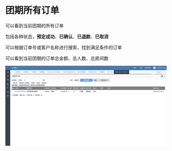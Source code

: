 # 团期所有订单

可以看到当前团期的所有订单

包括各种状态，**预定成功**、**已确认**、**已退款**、**已取消**

可以根据订单号或客户名称进行搜索，找到满足条件的订单

可以看到当前团期的订单总金额、总人数、总房间数

![](../../.gitbook/assets/image%20%2879%29.png)

